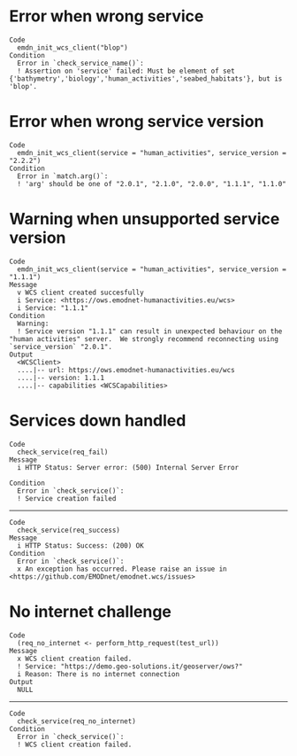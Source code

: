 # Error when wrong service

    Code
      emdn_init_wcs_client("blop")
    Condition
      Error in `check_service_name()`:
      ! Assertion on 'service' failed: Must be element of set {'bathymetry','biology','human_activities','seabed_habitats'}, but is 'blop'.

# Error when wrong service version

    Code
      emdn_init_wcs_client(service = "human_activities", service_version = "2.2.2")
    Condition
      Error in `match.arg()`:
      ! 'arg' should be one of "2.0.1", "2.1.0", "2.0.0", "1.1.1", "1.1.0"

# Warning when unsupported service version

    Code
      emdn_init_wcs_client(service = "human_activities", service_version = "1.1.1")
    Message
      v WCS client created succesfully
      i Service: <https://ows.emodnet-humanactivities.eu/wcs>
      i Service: "1.1.1"
    Condition
      Warning:
      ! Service version "1.1.1" can result in unexpected behaviour on the "human activities" server.  We strongly recommend reconnecting using `service_version` "2.0.1".
    Output
      <WCSClient>
      ....|-- url: https://ows.emodnet-humanactivities.eu/wcs
      ....|-- version: 1.1.1
      ....|-- capabilities <WCSCapabilities>

# Services down handled

    Code
      check_service(req_fail)
    Message
      i HTTP Status: Server error: (500) Internal Server Error
      
    Condition
      Error in `check_service()`:
      ! Service creation failed

---

    Code
      check_service(req_success)
    Message
      i HTTP Status: Success: (200) OK
    Condition
      Error in `check_service()`:
      x An exception has occurred. Please raise an issue in <https://github.com/EMODnet/emodnet.wcs/issues>

# No internet challenge

    Code
      (req_no_internet <- perform_http_request(test_url))
    Message
      x WCS client creation failed.
      ! Service: "https://demo.geo-solutions.it/geoserver/ows?"
      i Reason: There is no internet connection
    Output
      NULL

---

    Code
      check_service(req_no_internet)
    Condition
      Error in `check_service()`:
      ! WCS client creation failed.

